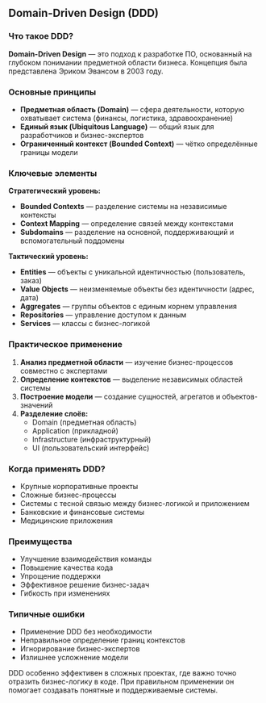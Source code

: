 ## Domain-Driven Design (DDD)

### Что такое DDD?

**Domain-Driven Design** — это подход к разработке ПО, основанный на глубоком понимании предметной области бизнеса. Концепция была представлена Эриком Эвансом в 2003 году.

### Основные принципы

* **Предметная область (Domain)** — сфера деятельности, которую охватывает система (финансы, логистика, здравоохранение)
* **Единый язык (Ubiquitous Language)** — общий язык для разработчиков и бизнес-экспертов
* **Ограниченный контекст (Bounded Context)** — чётко определённые границы модели

### Ключевые элементы

**Стратегический уровень:**
* **Bounded Contexts** — разделение системы на независимые контексты
* **Context Mapping** — определение связей между контекстами
* **Subdomains** — разделение на основной, поддерживающий и вспомогательный поддомены

**Тактический уровень:**
* **Entities** — объекты с уникальной идентичностью (пользователь, заказ)
* **Value Objects** — неизменяемые объекты без идентичности (адрес, дата)
* **Aggregates** — группы объектов с единым корнем управления
* **Repositories** — управление доступом к данным
* **Services** — классы с бизнес-логикой

### Практическое применение

1. **Анализ предметной области** — изучение бизнес-процессов совместно с экспертами
2. **Определение контекстов** — выделение независимых областей системы
3. **Построение модели** — создание сущностей, агрегатов и объектов-значений
4. **Разделение слоёв:**
   * Domain (предметная область)
   * Application (прикладной)
   * Infrastructure (инфраструктурный)
   * UI (пользовательский интерфейс)

### Когда применять DDD?

* Крупные корпоративные проекты
* Сложные бизнес-процессы
* Системы с тесной связью между бизнес-логикой и приложением
* Банковские и финансовые системы
* Медицинские приложения

### Преимущества

* Улучшение взаимодействия команды
* Повышение качества кода
* Упрощение поддержки
* Эффективное решение бизнес-задач
* Гибкость при изменениях

### Типичные ошибки

* Применение DDD без необходимости
* Неправильное определение границ контекстов
* Игнорирование бизнес-экспертов
* Излишнее усложнение модели

DDD особенно эффективен в сложных проектах, где важно точно отразить бизнес-логику в коде. При правильном применении он помогает создавать понятные и поддерживаемые системы.